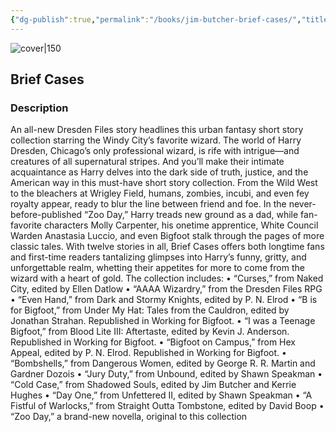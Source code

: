 ```yaml
---
{"dg-publish":true,"permalink":"/books/jim-butcher-brief-cases/","title":"\"Brief Cases\"","tags":["Fantasy","short-story"]}
---
```




![cover|150](http://books.google.com/books/content?id=X0RBDwAAQBAJ&printsec=frontcover&img=1&zoom=1&edge=curl&source=gbs_api)

## Brief Cases

### Description

An all-new Dresden Files story headlines this urban fantasy short story collection starring the Windy City’s favorite wizard. The world of Harry Dresden, Chicago’s only professional wizard, is rife with intrigue—and creatures of all supernatural stripes. And you’ll make their intimate acquaintance as Harry delves into the dark side of truth, justice, and the American way in this must-have short story collection. From the Wild West to the bleachers at Wrigley Field, humans, zombies, incubi, and even fey royalty appear, ready to blur the line between friend and foe. In the never-before-published “Zoo Day,” Harry treads new ground as a dad, while fan-favorite characters Molly Carpenter, his onetime apprentice, White Council Warden Anastasia Luccio, and even Bigfoot stalk through the pages of more classic tales. With twelve stories in all, Brief Cases offers both longtime fans and first-time readers tantalizing glimpses into Harry’s funny, gritty, and unforgettable realm, whetting their appetites for more to come from the wizard with a heart of gold. The collection includes: • “Curses,” from Naked City, edited by Ellen Datlow • “AAAA Wizardry,” from the Dresden Files RPG • “Even Hand,” from Dark and Stormy Knights, edited by P. N. Elrod • “B is for Bigfoot,” from Under My Hat: Tales from the Cauldron, edited by Jonathan Strahan. Republished in Working for Bigfoot. • “I was a Teenage Bigfoot,” from Blood Lite III: Aftertaste, edited by Kevin J. Anderson. Republished in Working for Bigfoot. • “Bigfoot on Campus,” from Hex Appeal, edited by P. N. Elrod. Republished in Working for Bigfoot. • “Bombshells,” from Dangerous Women, edited by George R. R. Martin and Gardner Dozois • “Jury Duty,” from Unbound, edited by Shawn Speakman • “Cold Case,” from Shadowed Souls, edited by Jim Butcher and Kerrie Hughes • “Day One,” from Unfettered II, edited by Shawn Speakman • “A Fistful of Warlocks,” from Straight Outta Tombstone, edited by David Boop • “Zoo Day,” a brand-new novella, original to this collection
```